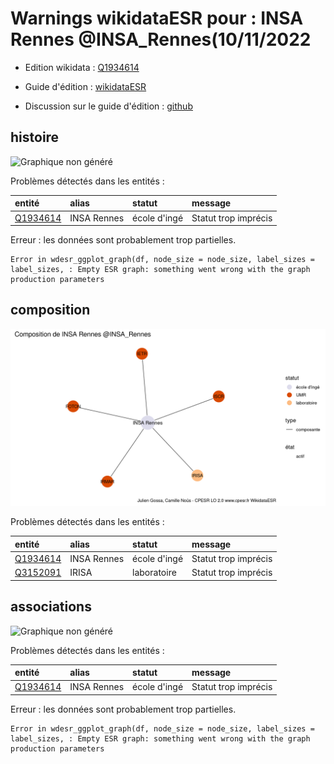 Warnings wikidataESR pour : INSA Rennes @INSA_Rennes(10/11/2022
================

- Edition wikidata : [Q1934614](https://www.wikidata.org/wiki/Q1934614)
- Guide d'édition : [wikidataESR](https://github.com/cpesr/wikidataESR/)

- Discussion sur le guide d'édition : [github](https://github.com/cpesr/wikidataESR/issues)



## histoire 

![Graphique non généré](Q1934614-histoire.png) 

Problèmes détectés dans les entités :

|entité                                             |alias       |statut       |message              |
|:--------------------------------------------------|:-----------|:------------|:--------------------|
|[Q1934614](https://www.wikidata.org/wiki/Q1934614) |INSA Rennes |école d'ingé |Statut trop imprécis |

 


Erreur : les données sont probablement trop partielles.
```
Error in wdesr_ggplot_graph(df, node_size = node_size, label_sizes = label_sizes, : Empty ESR graph: something went wrong with the graph production parameters

``` 



## composition 

![Graphique non généré](Q1934614-composition.png) 

Problèmes détectés dans les entités :

|entité                                             |alias       |statut       |message              |
|:--------------------------------------------------|:-----------|:------------|:--------------------|
|[Q1934614](https://www.wikidata.org/wiki/Q1934614) |INSA Rennes |école d'ingé |Statut trop imprécis |
|[Q3152091](https://www.wikidata.org/wiki/Q3152091) |IRISA       |laboratoire  |Statut trop imprécis |

 



## associations 

![Graphique non généré](Q1934614-associations.png) 

Problèmes détectés dans les entités :

|entité                                             |alias       |statut       |message              |
|:--------------------------------------------------|:-----------|:------------|:--------------------|
|[Q1934614](https://www.wikidata.org/wiki/Q1934614) |INSA Rennes |école d'ingé |Statut trop imprécis |

 


Erreur : les données sont probablement trop partielles.
```
Error in wdesr_ggplot_graph(df, node_size = node_size, label_sizes = label_sizes, : Empty ESR graph: something went wrong with the graph production parameters

``` 

